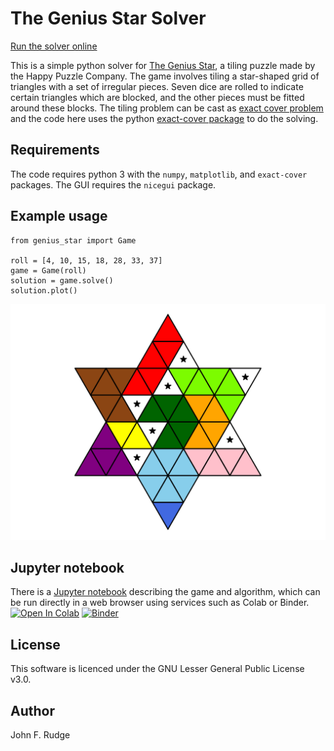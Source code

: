# The Genius Star Solver

[Run the solver online](https://geniusstar.johnrudge.com)

This is a simple python solver for [The Genius Star](https://www.happypuzzle.co.uk/word-maths-and-shape-games/the-genius-star), a tiling puzzle made by the Happy Puzzle Company. The game involves tiling a star-shaped grid of triangles with a set of irregular pieces. Seven dice are rolled to indicate certain triangles which are blocked, and the other pieces must be fitted around these blocks. The tiling problem can be cast as [exact cover problem](https://en.wikipedia.org/wiki/Exact_cover) and the code here uses the python [exact-cover package](https://github.com/jwg4/exact_cover) to do the solving.

## Requirements

The code requires python 3 with the `numpy`, `matplotlib`, and `exact-cover` packages. The GUI requires the `nicegui` package.

## Example usage

```
from genius_star import Game

roll = [4, 10, 15, 18, 28, 33, 37]
game = Game(roll)
solution = game.solve()
solution.plot()
```

![Screenshot](example_solution.svg)

## Jupyter notebook

There is a [Jupyter notebook](description.ipynb) describing the game and algorithm, which can be run directly in a web browser using services such as Colab or Binder. [![Open In Colab](https://colab.research.google.com/assets/colab-badge.svg)](https://colab.research.google.com/drive/1SNbcegEdsjfifolCRRMD0PY8gWDynWIb?usp=sharing)
      [![Binder](https://mybinder.org/badge_logo.svg)](https://mybinder.org/v2/gh/johnrudge/genius_star/HEAD?labpath=description.ipynb)

## License

This software is licenced under the GNU Lesser General Public License v3.0.

## Author

John F. Rudge
